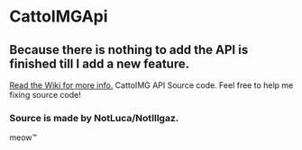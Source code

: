 # CattoIMGApi
## Because there is nothing to add the API is finished till I add a new feature.

<a href="https://github.com/cattoimg/CattoIMGApi/wiki">Read the Wiki for more info.</a>
CattoIMG API Source code. Feel free to help me fixing source code!

### Source is made by NotLuca/NotIllgaz. 

meow™

